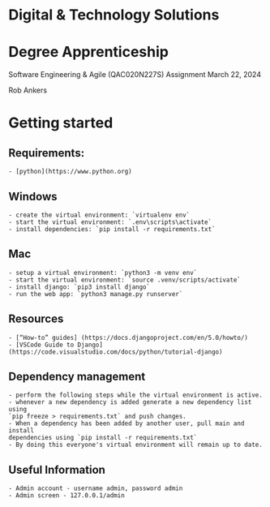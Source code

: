 # Digital & Technology Solutions
#     Degree Apprenticeship

Software Engineering & Agile (QAC020N227S)
Assignment March 22, 2024

Rob Ankers





# Getting started

## Requirements:
    - [python](https://www.python.org)

## Windows
    - create the virtual environment: `virtualenv env`
    - start the virtual environment: `.env\scripts\activate`
    - install dependencies: `pip install -r requirements.txt`


## Mac
    - setup a virtual environment: `python3 -m venv env`
    - start the virtual environment: `source .venv/scripts/activate`
    - install django: `pip3 install django`
    - run the web app: `python3 manage.py runserver`



## Resources
    - [“How-to” guides] (https://docs.djangoproject.com/en/5.0/howto/)
    - [VSCode Guide to Django](https://code.visualstudio.com/docs/python/tutorial-django)

## Dependency management
    - perform the following steps while the virtual environment is active.
    - whenever a new dependency is added generate a new dependency list using
    `pip freeze > requirements.txt` and push changes.
    - When a dependency has been added by another user, pull main and install
    dependencies using `pip install -r requirements.txt`
    - By doing this everyone's virtual environment will remain up to date.

## Useful Information
    - Admin account - username admin, password admin
    - Admin screen - 127.0.0.1/admin


